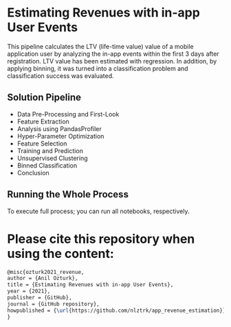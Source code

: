 # Estimating Revenues with in-app User Events

This pipeline calculates the LTV (life-time value) value of a mobile application user by analyzing the in-app events within the first 3 days after registration. LTV value has been estimated with regression. In addition, by applying binning, it was turned into a classification problem and classification success was evaluated.
  
 ## Solution Pipeline
- Data Pre-Processing and First-Look
- Feature Extraction
- Analysis using PandasProfiler
- Hyper-Parameter Optimization
- Feature Selection
- Training and Prediction
- Unsupervised Clustering
- Binned Classification
- Conclusion

## Running the Whole Process
To execute full process; you can run all notebooks, respectively.

# Please cite this repository when using the content:
```latex
@misc{ozturk2021_revenue,
author = {Anil Ozturk},
title = {Estimating Revenues with in-app User Events},
year = {2021},
publisher = {GitHub},
journal = {GitHub repository},
howpublished = {\url{https://github.com/nlztrk/app_revenue_estimation}},
}